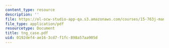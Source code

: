 ```yaml
---
content_type: resource
description: ''
file: https://ol-ocw-studio-app-qa.s3.amazonaws.com/courses/15-763j-manufacturing-system-and-supply-chain-design-spring-2005/0192def4ae163cd7f1fc898a57aa905d_tng_case.pdf
file_type: application/pdf
resourcetype: Document
title: tng_case.pdf
uid: 0192def4-ae16-3cd7-f1fc-898a57aa905d
---
```

